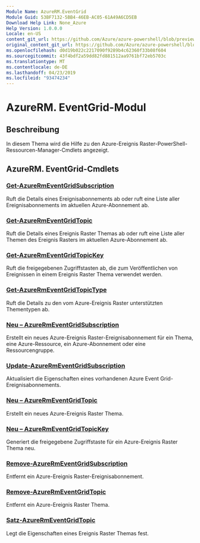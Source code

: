 ```yaml
---
Module Name: AzureRM.EventGrid
Module Guid: 53BF7132-5BB4-46EB-AC05-61A49A6CD5EB
Download Help Link: None_Azure
Help Version: 1.0.0.0
Locale: en-US
content_git_url: https://github.com/Azure/azure-powershell/blob/preview/src/ResourceManager/EventGrid/Commands.EventGrid/help/AzureRM.EventGrid.md
original_content_git_url: https://github.com/Azure/azure-powershell/blob/preview/src/ResourceManager/EventGrid/Commands.EventGrid/help/AzureRM.EventGrid.md
ms.openlocfilehash: d0d19b022c2217090f9289b4c62360f33b08f604
ms.sourcegitcommit: 43f4bdf2a59dd82fd881512aa9761bf72eb5703c
ms.translationtype: MT
ms.contentlocale: de-DE
ms.lasthandoff: 04/23/2019
ms.locfileid: "93474234"
---
```

# AzureRM. EventGrid-Modul
## Beschreibung
In diesem Thema wird die Hilfe zu den Azure-Ereignis Raster-PowerShell-Ressourcen-Manager-Cmdlets angezeigt.

## AzureRM. EventGrid-Cmdlets
### [Get-AzureRmEventGridSubscription](Get-AzureRmEventGridSubscription.md)
Ruft die Details eines Ereignisabonnements ab oder ruft eine Liste aller Ereignisabonnements im aktuellen Azure-Abonnement ab.

### [Get-AzureRmEventGridTopic](Get-AzureRmEventGridTopic.md)
Ruft die Details eines Ereignis Raster Themas ab oder ruft eine Liste aller Themen des Ereignis Rasters im aktuellen Azure-Abonnement ab.

### [Get-AzureRmEventGridTopicKey](Get-AzureRmEventGridTopicKey.md)
Ruft die freigegebenen Zugriffstasten ab, die zum Veröffentlichen von Ereignissen in einem Ereignis Raster Thema verwendet werden.

### [Get-AzureRmEventGridTopicType](Get-AzureRmEventGridTopicType.md)
Ruft die Details zu den vom Azure-Ereignis Raster unterstützten Thementypen ab.

### [Neu – AzureRmEventGridSubscription](New-AzureRmEventGridSubscription.md)
Erstellt ein neues Azure-Ereignis Raster-Ereignisabonnement für ein Thema, eine Azure-Ressource, ein Azure-Abonnement oder eine Ressourcengruppe.

### [Update-AzureRmEventGridSubscription](Update-AzureRmEventGridSubscription.md)
Aktualisiert die Eigenschaften eines vorhandenen Azure Event Grid-Ereignisabonnements.

### [Neu – AzureRmEventGridTopic](New-AzureRmEventGridTopic.md)
Erstellt ein neues Azure-Ereignis Raster Thema.

### [Neu – AzureRmEventGridTopicKey](New-AzureRmEventGridTopicKey.md)
Generiert die freigegebene Zugriffstaste für ein Azure-Ereignis Raster Thema neu.

### [Remove-AzureRmEventGridSubscription](Remove-AzureRmEventGridSubscription.md)
Entfernt ein Azure-Ereignis Raster-Ereignisabonnement.

### [Remove-AzureRmEventGridTopic](Remove-AzureRmEventGridTopic.md)
Entfernt ein Azure-Ereignis Raster Thema.

### [Satz-AzureRmEventGridTopic](Set-AzureRmEventGridTopic.md)
Legt die Eigenschaften eines Ereignis Raster Themas fest.
